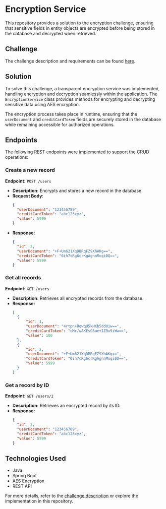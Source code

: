 # Encryption Service

This repository provides a solution to the encryption challenge, ensuring that sensitive fields in entity objects are encrypted before being stored in the database and decrypted when retrieved.

## Challenge

The challenge description and requirements can be found [here]([LINK_TO_CHALLENGE](https://github.com/backend-br/desafios/blob/master/cryptography/PROBLEM.md)).

## Solution

To solve this challenge, a transparent encryption service was implemented, handling encryption and decryption seamlessly within the application. The `EncryptionService` class provides methods for encrypting and decrypting sensitive data using AES encryption.

The encryption process takes place in runtime, ensuring that the `userDocument` and `creditCardToken` fields are securely stored in the database while remaining accessible for authorized operations.

## Endpoints

The following REST endpoints were implemented to support the CRUD operations:

### Create a new record
**Endpoint:** `POST /users`
- **Description:** Encrypts and stores a new record in the database.
- **Request Body:**
  ```json
  {
    "userDocument": "123456789",
    "creditCardToken": "abc123xyz",
    "value": 5999
  }
  ```
- **Response:**
  ```json
  {
  	"id": 2,
  	"userDocument": "+F+Um621XqDBRqFZ9XhAKg==",
  	"creditCardToken": "0ih7cRg6crKgAgnnMoqi0Q==",
  	"value": 5999
  }
  ```

### Get all records
**Endpoint:** `GET /users`
- **Description:** Retrieves all encrypted records from the database.
- **Response:**
  ```json
  [
  	{
  		"id": 1,
  		"userDocument": "4rtpn+RqwqU5kHKb5ddUiw==",
  		"creditCardToken": "cMr/wAKEsGSue+IZ9x9iWw==",
  		"value": 100
  	},
  	{
  		"id": 2,
  		"userDocument": "+F+Um621XqDBRqFZ9XhAKg==",
  		"creditCardToken": "0ih7cRg6crKgAgnnMoqi0Q==",
  		"value": 5999
  	}
  ]
  ```

### Get a record by ID
**Endpoint:** `GET /users/2`
- **Description:** Retrieves an encrypted record by its ID.
- **Response:**
  ```json
  {
  	"id": 2,
  	"userDocument": "123456789",
  	"creditCardToken": "abc123xyz",
  	"value": 5999
  }
  ```

## Technologies Used
- Java
- Spring Boot
- AES Encryption
- REST API

For more details, refer to the [challenge description]([LINK_TO_CHALLENGE](https://github.com/backend-br/desafios/blob/master/cryptography/PROBLEM.md)) or explore the implementation in this repository.


